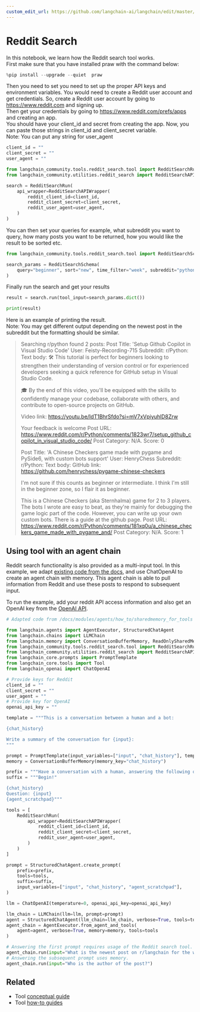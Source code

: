 ```yaml
---
custom_edit_url: https://github.com/langchain-ai/langchain/edit/master/docs/docs/integrations/tools/reddit_search.ipynb
---
```

# Reddit Search 

In this notebook, we learn how the Reddit search tool works.  
First make sure that you have installed praw with the command below:  


```python
%pip install --upgrade --quiet  praw
```

Then you need to set you need to set up the proper API keys and environment variables. You would need to create a Reddit user account and get credentials. So, create a Reddit user account by going to https://www.reddit.com  and signing up.  
Then get your credentials by going to https://www.reddit.com/prefs/apps and creating an app.  
You should have your client_id and secret from creating the app. Now, you can paste those strings in client_id and client_secret variable.  
Note: You can put any string for user_agent  


```python
client_id = ""
client_secret = ""
user_agent = ""
```


```python
from langchain_community.tools.reddit_search.tool import RedditSearchRun
from langchain_community.utilities.reddit_search import RedditSearchAPIWrapper

search = RedditSearchRun(
    api_wrapper=RedditSearchAPIWrapper(
        reddit_client_id=client_id,
        reddit_client_secret=client_secret,
        reddit_user_agent=user_agent,
    )
)
```

You can then set your queries for example, what subreddit you want to query, how many posts you want to be returned, how you would like the result to be sorted etc.


```python
from langchain_community.tools.reddit_search.tool import RedditSearchSchema

search_params = RedditSearchSchema(
    query="beginner", sort="new", time_filter="week", subreddit="python", limit="2"
)
```

Finally run the search and get your results


```python
result = search.run(tool_input=search_params.dict())
```


```python
print(result)
```

Here is an example of printing the result.  
Note: You may get different output depending on the newest post in the subreddit but the formatting should be similar.


> Searching r/python found 2 posts:
> Post Title: 'Setup Github Copilot in Visual Studio Code'
> User: Feisty-Recording-715
> Subreddit: r/Python:
>                     Text body: 🛠️ This tutorial is perfect for beginners looking to strengthen their understanding of version control or for experienced developers seeking a quick reference for GitHub setup in Visual Studio Code.
>
>🎓 By the end of this video, you'll be equipped with the skills to confidently manage your codebase, collaborate with others, and contribute to open-source projects on GitHub.
>
>
>Video link: https://youtu.be/IdT1BhrSfdo?si=mV7xVpiyuhlD8Zrw
>
>Your feedback is welcome
>                     Post URL: https://www.reddit.com/r/Python/comments/1823wr7/setup_github_copilot_in_visual_studio_code/
>                     Post Category: N/A.
>                     Score: 0
>
>Post Title: 'A Chinese Checkers game made with pygame and PySide6, with custom bots support'
>User: HenryChess
>Subreddit: r/Python:
>                     Text body: GitHub link: https://github.com/henrychess/pygame-chinese-checkers
>
>I'm not sure if this counts as beginner or intermediate. I think I'm still in the beginner zone, so I flair it as beginner.
>
>This is a Chinese Checkers (aka Sternhalma) game for 2 to 3 players. The bots I wrote are easy to beat, as they're mainly for debugging the game logic part of the code. However, you can write up your own custom bots. There is a guide at the github page.
>                     Post URL: https://www.reddit.com/r/Python/comments/181xq0u/a_chinese_checkers_game_made_with_pygame_and/
>                     Post Category: N/A.
 >                    Score: 1



## Using tool with an agent chain

Reddit search functionality is also provided as a multi-input tool. In this example, we adapt [existing code from the docs](https://python.langchain.com/v0.1/docs/modules/memory/agent_with_memory/), and use ChatOpenAI to create an agent chain with memory. This agent chain is able to pull information from Reddit and use these posts to respond to subsequent input. 

To run the example, add your reddit API access information and also get an OpenAI key from the [OpenAI API](https://help.openai.com/en/articles/4936850-where-do-i-find-my-api-key).


```python
# Adapted code from /docs/modules/agents/how_to/sharedmemory_for_tools

from langchain.agents import AgentExecutor, StructuredChatAgent
from langchain.chains import LLMChain
from langchain.memory import ConversationBufferMemory, ReadOnlySharedMemory
from langchain_community.tools.reddit_search.tool import RedditSearchRun
from langchain_community.utilities.reddit_search import RedditSearchAPIWrapper
from langchain_core.prompts import PromptTemplate
from langchain_core.tools import Tool
from langchain_openai import ChatOpenAI

# Provide keys for Reddit
client_id = ""
client_secret = ""
user_agent = ""
# Provide key for OpenAI
openai_api_key = ""

template = """This is a conversation between a human and a bot:

{chat_history}

Write a summary of the conversation for {input}:
"""

prompt = PromptTemplate(input_variables=["input", "chat_history"], template=template)
memory = ConversationBufferMemory(memory_key="chat_history")

prefix = """Have a conversation with a human, answering the following questions as best you can. You have access to the following tools:"""
suffix = """Begin!"

{chat_history}
Question: {input}
{agent_scratchpad}"""

tools = [
    RedditSearchRun(
        api_wrapper=RedditSearchAPIWrapper(
            reddit_client_id=client_id,
            reddit_client_secret=client_secret,
            reddit_user_agent=user_agent,
        )
    )
]

prompt = StructuredChatAgent.create_prompt(
    prefix=prefix,
    tools=tools,
    suffix=suffix,
    input_variables=["input", "chat_history", "agent_scratchpad"],
)

llm = ChatOpenAI(temperature=0, openai_api_key=openai_api_key)

llm_chain = LLMChain(llm=llm, prompt=prompt)
agent = StructuredChatAgent(llm_chain=llm_chain, verbose=True, tools=tools)
agent_chain = AgentExecutor.from_agent_and_tools(
    agent=agent, verbose=True, memory=memory, tools=tools
)

# Answering the first prompt requires usage of the Reddit search tool.
agent_chain.run(input="What is the newest post on r/langchain for the week?")
# Answering the subsequent prompt uses memory.
agent_chain.run(input="Who is the author of the post?")
```


## Related

- Tool [conceptual guide](/docs/concepts/#tools)
- Tool [how-to guides](/docs/how_to/#tools)
